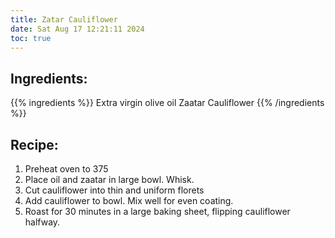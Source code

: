```yaml
---
title: Zatar Cauliflower
date: Sat Aug 17 12:21:11 2024
toc: true
---
```

## Ingredients:
{{% ingredients %}}
Extra virgin olive oil
Zaatar
Cauliflower
{{% /ingredients %}}

## Recipe:

1. Preheat oven to 375
2. Place oil and zaatar in large bowl. Whisk.
3. Cut cauliflower into thin and uniform florets
4. Add cauliflower to bowl. Mix well for even coating.
5. Roast for 30 minutes in a large baking sheet, flipping cauliflower
   halfway.
